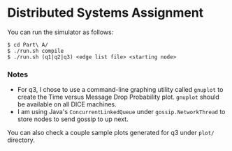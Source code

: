 # Distributed Systems Assignment

You can run the simulator as follows:
```
$ cd Part\ A/
$ ./run.sh compile
$ ./run.sh (q1|q2|q3) <edge list file> <starting node>
```

### Notes
- For q3, I chose to use a command-line graphing utility called `gnuplot` to create the Time versus Message Drop Probability plot. `gnuplot` should be available on all DICE machines.
- I am using Java's `ConcurrentLinkedQueue` under `gossip.NetworkThread` to store nodes to send gossip to up next.

You can also check a couple sample plots generated for q3 under `plot/` directory.
